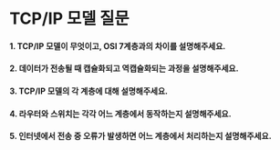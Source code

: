 # TCP/IP 모델 질문

#### 1. TCP/IP 모델이 무엇이고, OSI 7계층과의 차이를 설명해주세요.

#### 2. 데이터가 전송될 때 캡슐화되고 역캡슐화되는 과정을 설명해주세요.

#### 3. TCP/IP 모델의 각 계층에 대해 설명해주세요.

#### 4. 라우터와 스위치는 각각 어느 계층에서 동작하는지 설명해주세요.

#### 5. 인터넷에서 전송 중 오류가 발생하면 어느 계층에서 처리하는지 설명해주세요.